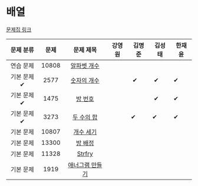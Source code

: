 # 배열

[문제집 링크](https://www.acmicpc.net/workbook/view/7307)

| 문제 분류 | 문제 | 문제 제목 | 강영원 | 김명준 | 김성태 | 한재윤 |
| :-: | :-: | :-: | :-: | --- | --- | --- |
| 연습 문제 | 10808 | [알파벳 개수](https://www.acmicpc.net/problem/10808) |   |   |   |   |
| 기본 문제✔ | 2577 | [숫자의 개수](https://www.acmicpc.net/problem/2577) |   |  ✔ |  ✔ | ✔ |
| 기본 문제✔ | 1475 | [방 번호](https://www.acmicpc.net/problem/1475) |   |   |  ✔ | ✔ |
| 기본 문제✔ | 3273 | [두 수의 합](https://www.acmicpc.net/problem/3273) |   | ✔ | ✔ | ✔ |
| 기본 문제 | 10807 | [개수 세기](https://www.acmicpc.net/problem/10807) |   |   |   |   |
| 기본 문제 | 13300 | [방 배정](https://www.acmicpc.net/problem/13300) |   |   |   |   |
| 기본 문제 | 11328 | [Strfry](https://www.acmicpc.net/problem/11328) |   |   |   |   |
| 기본 문제 | 1919 | [애너그램 만들기](https://www.acmicpc.net/problem/1919) |   |   |   |   |
